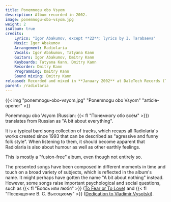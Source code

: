 ```yaml
---
title: Ponemnogu obo Vsyom
description: Album recorded in 2002.
image: ponemnogu-obo-vsyom.jpg
weight: 2
isAlbum: true
credits:
    Lyrics: "Igor Abakumov, except **22**: lyrics by I. Tarabaeva"
    Music: Igor Abakumov
    Arrangement: Radiolaria
    Vocals: Igor Abakumov, Tatyana Kann
    Guitars: Igor Abakumov, Dmitry Kann
    Keyboards: Tatyana Kann, Dmitry Kann
    Recorder: Dmitry Kann
    Programming: Dmitry Kann
    Sound mixing: Dmitry Kann
released: Recorded and mixed in **January 2002** at DaleTech Records (Tyumen, Russia). It has never been officially released by any label.
parent: /radiolaria
---
```


{{< img "ponemnogu-obo-vsyom.jpg" "Ponemnogu obo Vsyom" "article-opener" >}}

Ponemnogu obo Vsyom (Russian: {{< fl "Понемногу обо всём" >}}) translates from Russian as "A bit about everything".

It is a typical bard song collection of tracks, which recaps all Radiolaria's works created since 1993 that can be described as "agressive and funny folk style". When listening to them, it should become apparent that Radiolaria is also about humour as well as other earthly feelings.

This is mostly a "fusion-free" album, even though not entirely so.

The presented songs have been composed in different moments in time and touch on a broad variety of subjects, which is reflected in the album's name. It might perhaps have gotten the name "A bit about nothing" instead. However, some songs raise important psychological and social questions, such as {{< fl "Боясь или любя" >}} ([To Fear or To Love](/radiolaria/tracks/027)) and {{< fl "Посвящение В. С. Высоцкому" >}} ([Dedication to Vladimir Vysotski](/radiolaria/tracks/044)).
